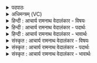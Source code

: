 <details><summary>पदपाठः</summary>

प꣡व꣢꣯मान। वि। अ꣣श्नुहि। रश्मि꣡भिः꣢। वा꣣जसा꣡त꣢मः। वा꣣ज। सा꣡त꣢꣯मः। द꣡ध꣢꣯त्। स्तो꣣त्रे꣢। सु꣣वी꣡र्य꣢म्। सु꣣। वी꣢र्य꣢꣯म्। १३१२।
</details>

<details><summary>अधिमन्त्रम् (VC)</summary>

- पवमानः सोमः
- शतं वैखानसाः
- गायत्री
- षड्जः
</details>

<details><summary>हिन्दी : आचार्य रामनाथ वेदालंकार - विषयः</summary>

अगले मन्त्र में परमात्मा से प्रार्थना करते हैं।
</details>

<details><summary>हिन्दी : आचार्य रामनाथ वेदालंकार - पदार्थः</summary>

पदार्थान्वयभाषाः -  हे (पवमान) पवित्रकर्ता सोम परमात्मन् ! (वाजसातमः) अत्यधिक बल को देनेवाले आप (स्तोत्रे) मुझ उपासक को (सुवीर्यम्) सुवीर्य से युक्त गुण-समूह (दधत्) प्रदान करते हुए (रश्मिभिः) तेज की किरणों के साथ (व्यश्नुहि) प्राप्त होओ ॥३॥
</details>

<details><summary>हिन्दी : आचार्य रामनाथ वेदालंकार - भावार्थः</summary>

भावार्थभाषाः -  जगदीश्वर का स्तोता उससे तेज,बल,वीर्य,सत्य,अहिंसा,न्याय,दया,उदारता आदि प्राप्त करके अतिशय कीर्तिशाली हो जाता है ॥३॥
</details>

<details><summary>संस्कृत : आचार्य रामनाथ वेदालंकार - विषयः</summary>

अथ परमात्मा प्रार्थ्यते।
</details>

<details><summary>संस्कृत : आचार्य रामनाथ वेदालंकार - पदार्थः</summary>

पदार्थान्वयभाषाः -  हे (पवमान) पावक सोम परमात्मन् ! (वाजसातमः) अतिशयेन बलस्य संभक्ता दाता वा त्वम् (स्तोत्रे) उपासकाय मह्यम् (सुवीर्यम्) सुवीर्योपेतं गुणगणम् (दधत्) प्रयच्छन् सन् (रश्मिभिः) तेजःकिरणैः सह (व्यश्नुहि) प्राप्नुहि ॥३॥
</details>

<details><summary>संस्कृत : आचार्य रामनाथ वेदालंकार - भावार्थः</summary>

भावार्थभाषाः -  जगदीश्वरस्य स्तोता तस्मात् तेजोबलवीर्यसत्याहिंसान्यायदया-दाक्षिण्यादिकं प्राप्य यशस्वितमो जायते ॥३॥
</details>
